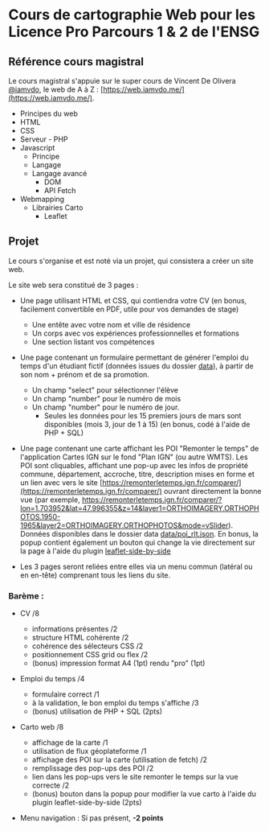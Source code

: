 # Cours de cartographie Web pour les Licence Pro Parcours 1 & 2 de l'ENSG

## Référence cours magistral
Le cours magistral s'appuie sur le super cours de Vincent De Olivera [@iamvdo](https://github.com/iamvdo), le web de A à Z : [https://web.iamvdo.me/](https://web.iamvdo.me/).

- Principes du web
- HTML
- CSS
- Serveur - PHP
- Javascript
  + Principe
  + Langage
  + Langage avancé
    * DOM
    * API Fetch
- Webmapping
  + Librairies Carto
    * Leaflet


## Projet

Le cours s'organise et est noté via un projet, qui consistera a créer un site web.

Le site web sera constitué de 3 pages :
- Une page utilisant HTML et CSS, qui contiendra votre CV (en bonus, facilement convertible en PDF, utile pour vos demandes de stage)
   + Une entête avec votre nom et ville de résidence 
   + Un corps avec vos expériences professionnelles et formations 
   + Une section listant vos compétences

- Une page contenant un formulaire permettant de générer l'emploi du temps d'un étudiant fictif (données issues du dossier [data](data)), à partir de son nom + prénom et de sa promotion.
   + Un champ "select" pour sélectionner l'élève 
   + Un champ "number" pour le numéro de mois
   + Un champ "number" pour le numéro de jour.
      * Seules les données pour les 15 premiers jours de mars sont disponibles (mois 3, jour de 1 à 15)
(en bonus, codé à l'aide de PHP + SQL)

- Une page contenant une carte affichant les POI "Remonter le temps" de l'application Cartes IGN sur le fond "Plan IGN" (ou autre WMTS). Les POI sont cliquables, affichant une pop-up avec les infos de propriété commune, département, accroche, titre, description mises en forme et un lien avec vers le site [https://remonterletemps.ign.fr/comparer/](https://remonterletemps.ign.fr/comparer/) ouvrant directement la bonne vue (par exemple, https://remonterletemps.ign.fr/comparer/?lon=1.703952&lat=47.996355&z=14&layer1=ORTHOIMAGERY.ORTHOPHOTOS.1950-1965&layer2=ORTHOIMAGERY.ORTHOPHOTOS&mode=vSlider). Données disponibles dans le dossier data [data/poi_rlt.json](data/poi_rlt.json). En bonus, la popup contient également un bouton qui change la vie directement sur la page à l'aide du plugin [leaflet-side-by-side](https://github.com/digidem/leaflet-side-by-side)

- Les 3 pages seront reliées entre elles via un menu commun (latéral ou en en-tête) comprenant tous les liens du site.

### Barème :

- CV /8
  - informations présentes /2
  - structure HTML cohérente /2
  - cohérence des sélecteurs CSS /2
  - positionnement CSS grid ou flex /2
  - (bonus) impression format A4 (1pt) rendu "pro" (1pt)

- Emploi du temps /4
  - formulaire correct /1
  - à la validation, le bon emploi du temps s'affiche /3
  - (bonus) utilisation de PHP + SQL (2pts)

- Carto web /8
  - affichage de la carte /1
  - utilisation de flux géoplateforme /1
  - affichage des POI sur la carte (utilisation de fetch) /2
  - remplissage des pop-ups des POI /2
  - lien dans les pop-ups vers le site remonter le temps sur la vue correcte /2
  - (bonus) bouton dans la popup pour modifier la vue carto à l'aide du plugin leaflet-side-by-side (2pts)

- Menu navigation : Si pas présent, **-2 points** 

